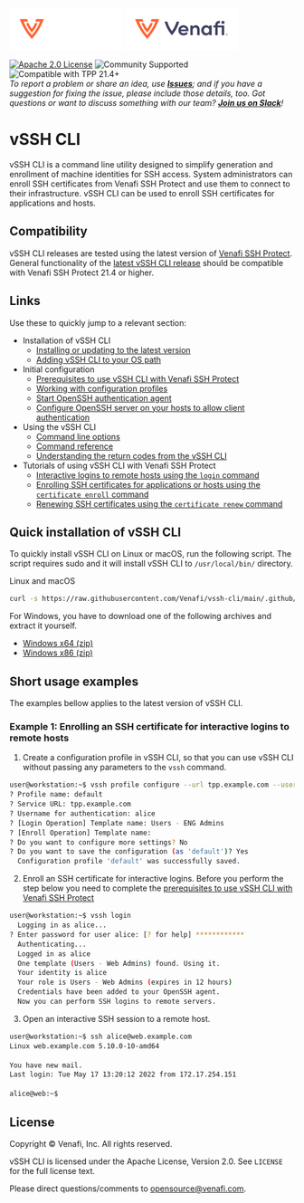 <!-- HEADER BEGIN-->
<img src="https://raw.githubusercontent.com/Venafi/vssh-cli/master/.github/images/Venafi_LOGO_OrangeWhite_rgb_f.svg#gh-dark-mode-only" width="200px">
<img src="https://raw.githubusercontent.com/Venafi/vssh-cli/master/.github/images/Venafi_LOGO_OrangeIndigo_rgb_f.svg#gh-light-mode-only" width="200px">

[![Apache 2.0 License](https://img.shields.io/badge/License-Apache%202.0-blue.svg)](https://opensource.org/licenses/Apache-2.0)
![Community Supported](https://img.shields.io/badge/Support%20Level-Community-brightgreen)
![Compatible with TPP 21.4+](https://img.shields.io/badge/Compatibility-TPP%2021.4+-f9a90c)  
_To report a problem or share an idea, use **[Issues](../../../issues)**; and if you have a suggestion for fixing the issue, please include those details, too.
Got questions or want to discuss something with our team? **[Join us on Slack](https://join.slack.com/t/venafi-integrations/shared_invite/zt-i8fwc379-kDJlmzU8OiIQOJFSwiA~dg)**!_
<!-- HEADER END-->

# vSSH CLI
vSSH CLI is a command line utility designed to simplify generation and enrollment of machine identities for SSH access. System administrators can enroll SSH certificates from Venafi SSH Protect and use them to connect to their infrastructure. vSSH CLI can be used to enroll SSH certificates for applications and hosts.

## Compatibility
vSSH CLI releases are tested using the latest version of [Venafi SSH Protect](https://www.venafi.com/platform/ssh-protect).  General functionality of the
[latest vSSH CLI release](../releases/latest) should be compatible with Venafi SSH Protect 21.4 or higher.

## Links
Use these to quickly jump to a relevant section:
- Installation of vSSH CLI
    - [Installing or updating to the latest version](../../../wiki/Installing-or-updating-to-the-latest-version)
    - [Adding vSSH CLI to your OS path](../../../wiki/Adding-the-vSSH-CLI-to-your-path)
- Initial configuration
    - [Prerequisites to use vSSH CLI with Venafi SSH Protect](../../../wiki/Prerequisites-to-use-vSSH-CLI-with-Venafi-SSH-Protect)
    - [Working with configuration profiles](../../../wiki/Working-with-configuration-profiles)
    - [Start OpenSSH authentication agent](../../../wiki/OpenSSH-authentication-agent)
    - [Configure OpenSSH server on your hosts to allow client authentication](../../../wiki/Configure-OpenSSH-server-for-client-authentication)
- Using the vSSH CLI
    - [Command line options](../../../wiki/Command-line-options)
    - [Command reference](../../../wiki/Command-reference)
    - [Understanding the return codes from the vSSH CLI](../../../wiki/Understanding-return-codes-from-the-vSSH-CLI)
 - Tutorials of using vSSH CLI with Venafi SSH Protect
    - [Interactive logins to remote hosts using the `login` command](../../../wiki/Enrolling-SSH-certificates-for-interactive-logins-to-remote-hosts)
    - [Enrolling SSH certificates for applications or hosts using the `certificate enroll` command](../../../wiki/Enrolling-an-SSH-certificate-for-an-application-or-host)
    - [Renewing SSH certificates using the `certificate renew` command](../../../wiki/Renewing-an-SSH-certificate)

## Quick installation of vSSH CLI
To quickly install vSSH CLI on Linux or macOS, run the following script. The script requires sudo and it will install vSSH CLI to `/usr/local/bin/` directory. 

Linux and macOS
```bash
curl -s https://raw.githubusercontent.com/Venafi/vssh-cli/main/.github/install.sh | sh
```

For Windows, you have to download one of the following archives and extract it yourself.
- [Windows x64 (zip)](../../../releases/latest/download/vssh_windows_amd64.zip)
- [Windows x86 (zip)](../../../releases/latest/download/vssh_windows_386.zip)

## Short usage examples
The examples bellow applies to the latest version of vSSH CLI.

### Example 1: Enrolling an SSH certificate for interactive logins to remote hosts
1. Create a configuration profile in vSSH CLI, so that you can use vSSH CLI without passing any parameters to the `vssh` command.
```bash
user@workstation:~$ vssh profile configure --url tpp.example.com --user alice --template-login "Users - Web Admins"
? Profile name: default
? Service URL: tpp.example.com
? Username for authentication: alice
? [Login Operation] Template name: Users - ENG Admins
? [Enroll Operation] Template name: 
? Do you want to configure more settings? No
? Do you want to save the configuration (as 'default')? Yes
  Configuration profile 'default' was successfully saved.
```

2. Enroll an SSH certificate for interactive logins. Before you perform the step below you need to complete the [prerequisites to use vSSH CLI with Venafi SSH Protect](../../../wiki/Prerequisites-to-use-vSSH-CLI-with-Venafi-SSH-Protect)
```bash
user@workstation:~$ vssh login
  Logging in as alice...              
? Enter password for user alice: [? for help] ************
  Authenticating...
  Logged in as alice                            
  One template (Users - Web Admins) found. Using it.    
  Your identity is alice            
  Your role is Users - Web Admins (expires in 12 hours) 
  Credentials have been added to your OpenSSH agent. 
  Now you can perform SSH logins to remote servers.
```

3. Open an interactive SSH session to a remote host.
```bash
user@workstation:~$ ssh alice@web.example.com
Linux web.example.com 5.10.0-10-amd64

You have new mail.
Last login: Tue May 17 13:20:12 2022 from 172.17.254.151

alice@web:~$ 
```

## License

Copyright &copy; Venafi, Inc. All rights reserved.

vSSH CLI is licensed under the Apache License, Version 2.0. See `LICENSE` for the full license text.

Please direct questions/comments to opensource@venafi.com.